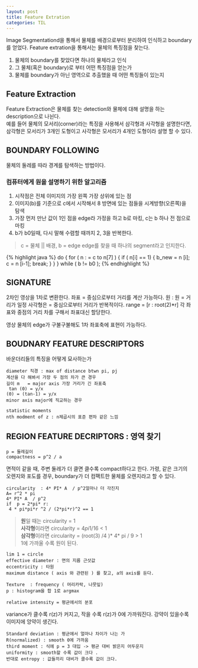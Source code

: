 ```yaml
---
layout: post
title: Feature Extration
categories: TIL
---
```


Image Segmentationd을 통해서 물체를 배경으로부터 분리하여 인식하고 boundary를 얻었다. Feature extration을 통해서는 물체의 특징점을 찾는다. 
1. 물체의 boundary를 찾았다면 하나의 물체라고 인식
2. 그 물체(혹은 boundary)로 부터 어떤 특징점을 얻는가
3. 물체를 boundary가 아닌 영역으로 추출했을 때 어떤 특징들이 있는지

## Feature Extraction 
Feature Extraction은 물체를 찾는 detection와 물체에 대해 설명을 하는 description으로 나뉜다. <br>
예를 들어 물체의 모서리(corner)라는 특징을 사용해서 삼각형과 사각형을 설명한다면, 삼각형은 모서리가 3개인 도형이고 사각형은 모서리가 4개인 도형이라 설명 할 수 있다. 

## BOUNDARY FOLLOWING  
물체의 둘레를 따라 경계를 탐색하는 방법이다. <br>

### 컴퓨터에게 원을 설명하기 위한 알고리즘 

1. 시작점은 전체 이미지의 가장 왼쪽 가장 상위에 있는 점 
2. 이미지(b)를 기준으로 c에서 시작해서 8 방면에 있는 점들을 시계방향(오른쪽)을 탐색 
3. 가장 먼저 만난 값이 1인 점을 edge라 가정을 하고 b로 마킹, c는 b 하나 전 점으로 마킹 
4. b가 b0일때, 다시 말해 수렴할 때까지 2, 3을 반복한다. 
 
> c =  물체 || 배경, b = edge 
> edge를 찾을 때 하나의 segment라고 인지한다.

{% highlight java %}
do  {
    for ( n : = c to n[7]  ) {
          if ( n[i] == 1) {
                b_new = n [i];
                c = n [i-1];
                break;
          }
    }
} while ( b != b0 );
{% endhighlight %}

## SIGNATURE 
2차인 영상을 1차로 변환한다.
좌표 = 중심으로부터 거리를 계산 가능하다.
원 : 원 = 거리가 일정 
사각형은  = 중심으로부터 거리가 반복적이다.  range = [r : root(2)*r]
각 좌표와 중점의 거리 차를 구해서 좌표대신 할당한다.

영상 물체의 edge가 구불구불해도 1차 좌표축에 표현이 가능하다. 


## BOUDNARY FEATURE DESCRIPTORS 
바운더리들의 특징을 어떻게 묘사하는가 
```
diameter 직경 : max of distance btwn pi, pj
계산을 다 해봐서 가장 두 점의 차가 큰 경우 
길이 m   = major axis 가장 거리가 긴 좌표축 
 tan (0) = y/x
(0) = (tan-1) = y/x
minor axis major에 직교하는 경우 

statistic moments 
nth modment of z : n제곱시의 표준 편차 같은 느낌 
```

## REGION FEATURE DECRIPTORS : 영역 찾기 
```
p = 둘레길이 
compactness = p^2 / a
```
면적이 같을 때, 주변 둘레가 더 클면 클수록 compact하다고 한다. 가령, 같은 크기의 오렌지와 포도를 경우,  boundary가 더 컴팩트한 물체를 오렌지라고 할 수 있다.  

```
circularity  : 4* PI* A  / p^2얼마나 더 각진지 
A= r^2 * pi
4* PI* A  / p^2 
if  p = 2*pi* r:
 4 * pi*pi*r ^2 / (2*pi*r)^2 == 1
```
> **원**일 때는 circularity = 1   
> **사각형**이라면 circularity =  4*pi*1/16 < 1   
> **삼각형**이라면  circularity = (root(3) /4 )* 4* pi / 9  > 1   
> 1에 가까울 수록 원이 된다.   

```
lim 1 = circle
effective diameter : 면의 지름 근삿값
eccentricity : 타원 
maximum distance ( axis 와 관련된 ) 를 찾고, a의 axis를 둔다. 

Texture  : frequency ( 머리카락, 나뭇잎)
p : histogram을 합 1로 argmax 

relative intensity = 평균에서의 분포 
```
variance가 클수록 r(z)가 커지고, 작을 수록 r(z)가 0에 가까워진다. 강약이 있을수록 이미지에 앙약이 생긴다.

```
Standard deviation : 평균에서 얼마나 차이가 나는 가
R(normalized) : smooth 0에 가까움 
third moment : 식에 p = 3 대입 -> 평균 대비 밝은지 어두운지
uniformity : smooth할 수록 값이 크다 .
반대로 entropy : 값들끼리 대비가 클수록 값이 크다.
```

